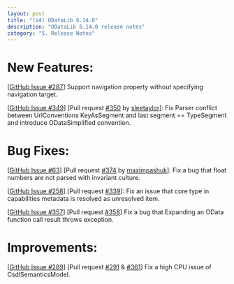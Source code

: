 ```yaml
---
layout: post
title: "(V4) ODataLib 6.14.0"
description: "ODataLib 6.14.0 release notes"
category: "5. Release Notes"
---
```


# New Features: #

[[GitHub Issue #287](https://github.com/OData/odata.net/issues/287)] Support navigation property without specifying navigation target.

[[GitHub Issue #349](https://github.com/OData/odata.net/issues/349)] [Pull request [#350](https://github.com/OData/odata.net/pull/350) by [sleetaylor](https://github.com/sleetaylor)]: Fix Parser conflict between UrlConventions KeyAsSegment and last segment == TypeSegment and introduce ODataSimplified convention.


# Bug Fixes: #

[[GitHub Issue #63](https://github.com/OData/odata.net/issues/63)] [Pull request [#374](https://github.com/OData/odata.net/pull/374) by [maximpashuk](https://github.com/maximpashuk)]: Fix a bug that float numbers are not parsed with invariant culture.

[[GitHub Issue #258](https://github.com/OData/odata.net/issues/258)] [Pull request [#339](https://github.com/OData/odata.net/pull/339)]: Fix an issue that core type in capabilities metadata is resolved as unresolved item.

[[GitHub Issue #357](https://github.com/OData/odata.net/issues/357)] [Pull request [#358](https://github.com/OData/odata.net/pull/358)] Fix a bug that Expanding an OData function call result throws exception.

# Improvements: #

[[GitHub Issue #289](https://github.com/OData/odata.net/issues/289)] [Pull request [#291](https://github.com/OData/odata.net/pull/291) & [#361](https://github.com/OData/odata.net/pull/361)] Fix a high CPU issue of CsdlSemanticsModel.

